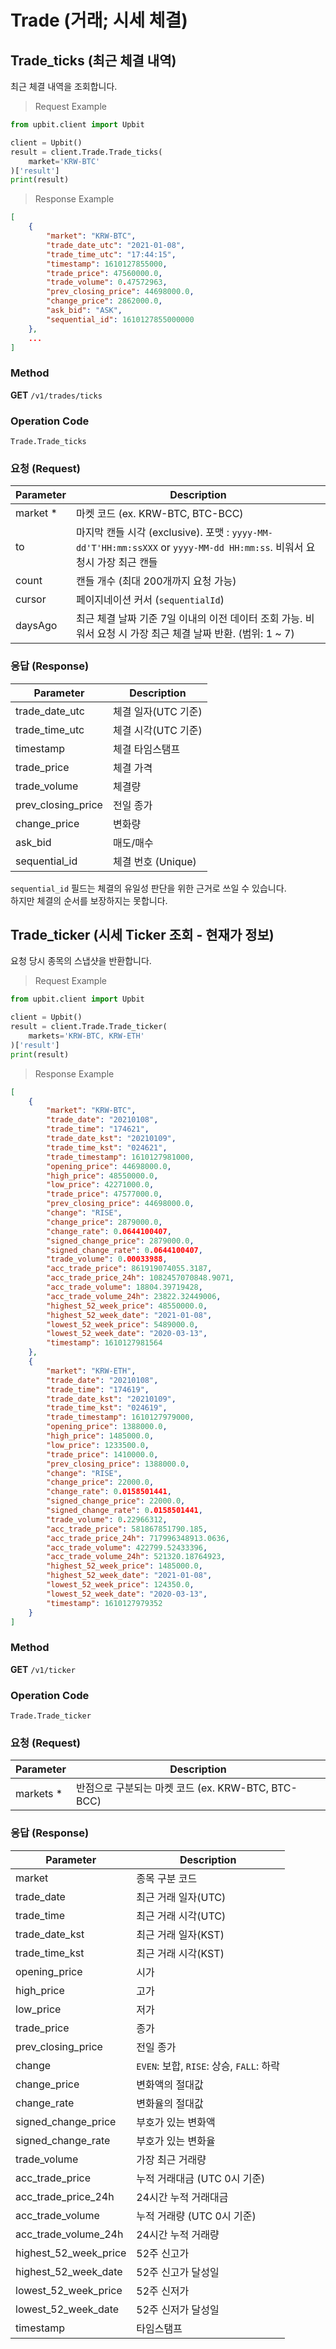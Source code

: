 # Trade (거래; 시세 체결)

## Trade_ticks (최근 체결 내역)
최근 체결 내역을 조회합니다.

> Request Example

```python
from upbit.client import Upbit

client = Upbit()
result = client.Trade.Trade_ticks(
    market='KRW-BTC'
)['result']
print(result)
```

> Response Example

```json
[
	{
		"market": "KRW-BTC",
		"trade_date_utc": "2021-01-08",
		"trade_time_utc": "17:44:15",
		"timestamp": 1610127855000,
		"trade_price": 47560000.0,
		"trade_volume": 0.47572963,
		"prev_closing_price": 44698000.0,
		"change_price": 2862000.0,
		"ask_bid": "ASK",
		"sequential_id": 1610127855000000
    },
    ...
]
```

### Method
**GET** `/v1/trades/ticks`

### Operation Code
`Trade.Trade_ticks`

### 요청 (Request)

Parameter | Description
--------  | -----------
market *  | 마켓 코드 (ex. KRW-BTC, BTC-BCC)
to        | 마지막 캔들 시각 (exclusive). 포맷 : `yyyy-MM-dd'T'HH:mm:ssXXX` or `yyyy-MM-dd HH:mm:ss`. 비워서 요청시 가장 최근 캔들
count     | 캔들 개수 (최대 200개까지 요청 가능)
cursor    | 페이지네이션 커서 (`sequentialId`)
daysAgo   | 최근 체결 날짜 기준 7일 이내의 이전 데이터 조회 가능. 비워서 요청 시 가장 최근 체결 날짜 반환. (범위: 1 ~ 7)

### 응답 (Response)

Parameter          | Description
------------------ | -----------
trade_date_utc     | 체결 일자(UTC 기준)
trade_time_utc     | 체결 시각(UTC 기준)
timestamp          | 체결 타임스탬프
trade_price        | 체결 가격
trade_volume       | 체결량
prev_closing_price | 전일 종가
change_price       | 변화량
ask_bid            | 매도/매수
sequential_id      | 체결 번호 (Unique)

<aside class="notice">
    <code>sequential_id</code> 필드는 체결의 유일성 판단을 위한 근거로 쓰일 수 있습니다.
    <br/>
    하지만 체결의 순서를 보장하지는 못합니다.
</aside>

## Trade_ticker (시세 Ticker 조회 - 현재가 정보)
요청 당시 종목의 스냅샷을 반환합니다.

> Request Example

```python
from upbit.client import Upbit

client = Upbit()
result = client.Trade.Trade_ticker(
    markets='KRW-BTC, KRW-ETH'
)['result']
print(result)
```

> Response Example

```json
[
	{
		"market": "KRW-BTC",
		"trade_date": "20210108",
		"trade_time": "174621",
		"trade_date_kst": "20210109",
		"trade_time_kst": "024621",
		"trade_timestamp": 1610127981000,
		"opening_price": 44698000.0,
		"high_price": 48550000.0,
		"low_price": 42271000.0,
		"trade_price": 47577000.0,
		"prev_closing_price": 44698000.0,
		"change": "RISE",
		"change_price": 2879000.0,
		"change_rate": 0.0644100407,
		"signed_change_price": 2879000.0,
		"signed_change_rate": 0.0644100407,
		"trade_volume": 0.00033988,
		"acc_trade_price": 861919074055.3187,
		"acc_trade_price_24h": 1082457070848.9071,
		"acc_trade_volume": 18804.39719428,
		"acc_trade_volume_24h": 23822.32449006,
		"highest_52_week_price": 48550000.0,
		"highest_52_week_date": "2021-01-08",
		"lowest_52_week_price": 5489000.0,
		"lowest_52_week_date": "2020-03-13",
		"timestamp": 1610127981564
	},
	{
		"market": "KRW-ETH",
		"trade_date": "20210108",
		"trade_time": "174619",
		"trade_date_kst": "20210109",
		"trade_time_kst": "024619",
		"trade_timestamp": 1610127979000,
		"opening_price": 1388000.0,
		"high_price": 1485000.0,
		"low_price": 1233500.0,
		"trade_price": 1410000.0,
		"prev_closing_price": 1388000.0,
		"change": "RISE",
		"change_price": 22000.0,
		"change_rate": 0.0158501441,
		"signed_change_price": 22000.0,
		"signed_change_rate": 0.0158501441,
		"trade_volume": 0.22966312,
		"acc_trade_price": 581867851790.185,
		"acc_trade_price_24h": 717996348913.0636,
		"acc_trade_volume": 422799.52433396,
		"acc_trade_volume_24h": 521320.18764923,
		"highest_52_week_price": 1485000.0,
		"highest_52_week_date": "2021-01-08",
		"lowest_52_week_price": 124350.0,
		"lowest_52_week_date": "2020-03-13",
		"timestamp": 1610127979352
	}
]
```

### Method
**GET** `/v1/ticker`

### Operation Code
`Trade.Trade_ticker`

### 요청 (Request)

Parameter  | Description
---------- | -----------
markets *  | 반점으로 구분되는 마켓 코드 (ex. KRW-BTC, BTC-BCC)

### 응답 (Response)

Parameter             | Description
--------------------- | -----------
market                | 종목 구분 코드
trade_date            | 최근 거래 일자(UTC)
trade_time            | 최근 거래 시각(UTC)
trade_date_kst        | 최근 거래 일자(KST)
trade_time_kst        | 최근 거래 시각(KST)
opening_price         | 시가
high_price            | 고가
low_price             | 저가
trade_price           | 종가
prev_closing_price    | 전일 종가
change                | `EVEN`: 보합, `RISE`: 상승, `FALL`: 하락
change_price          | 변화액의 절대값
change_rate           | 변화율의 절대값
signed_change_price   | 부호가 있는 변화액
signed_change_rate    | 부호가 있는 변화율
trade_volume          | 가장 최근 거래량
acc_trade_price       | 누적 거래대금 (UTC 0시 기준)
acc_trade_price_24h   | 24시간 누적 거래대금
acc_trade_volume      | 누적 거래량 (UTC 0시 기준)
acc_trade_volume_24h  | 24시간 누적 거래량
highest_52_week_price | 52주 신고가
highest_52_week_date  | 52주 신고가 달성일
lowest_52_week_price  | 52주 신저가
lowest_52_week_date   | 52주 신저가 달성일
timestamp             | 타임스탬프

